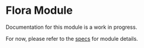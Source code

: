 # Flora Module
Documentation for this module is a work in progress.

For now, please refer to the [specs](specs.yaml) for module details.
